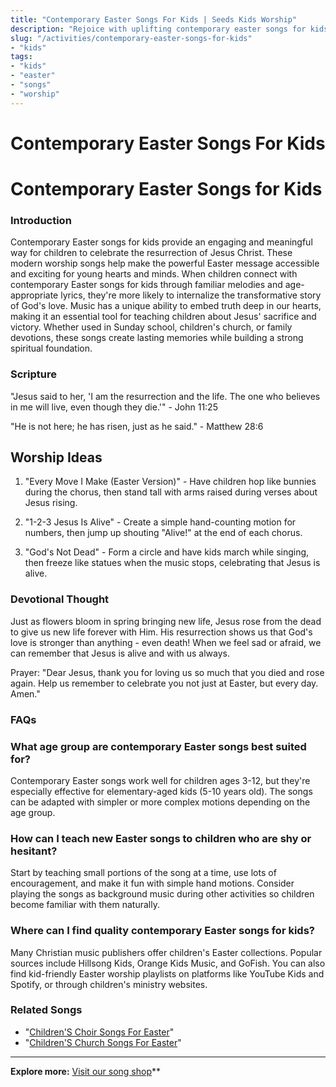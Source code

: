 ```yaml
---
title: "Contemporary Easter Songs For Kids | Seeds Kids Worship"
description: "Rejoice with uplifting contemporary easter songs for kids celebrating Jesus' resurrection. Easter worship resources for kids and Sunday school."
slug: "/activities/contemporary-easter-songs-for-kids"
- "kids"
tags:
- "kids"
- "easter"
- "songs"
- "worship"
---
```


# Contemporary Easter Songs For Kids

# Contemporary Easter Songs for Kids
### Introduction
Contemporary Easter songs for kids provide an engaging and meaningful way for children to celebrate the resurrection of Jesus Christ. These modern worship songs help make the powerful Easter message accessible and exciting for young hearts and minds. When children connect with contemporary Easter songs for kids through familiar melodies and age-appropriate lyrics, they're more likely to internalize the transformative story of God's love. Music has a unique ability to embed truth deep in our hearts, making it an essential tool for teaching children about Jesus' sacrifice and victory. Whether used in Sunday school, children's church, or family devotions, these songs create lasting memories while building a strong spiritual foundation.

### Scripture
"Jesus said to her, 'I am the resurrection and the life. The one who believes in me will live, even though they die.'" - John 11:25

"He is not here; he has risen, just as he said." - Matthew 28:6

## Worship Ideas
1. "Every Move I Make (Easter Version)" - Have children hop like bunnies during the chorus, then stand tall with arms raised during verses about Jesus rising.

2. "1-2-3 Jesus Is Alive" - Create a simple hand-counting motion for numbers, then jump up shouting "Alive!" at the end of each chorus.

3. "God's Not Dead" - Form a circle and have kids march while singing, then freeze like statues when the music stops, celebrating that Jesus is alive.

### Devotional Thought
Just as flowers bloom in spring bringing new life, Jesus rose from the dead to give us new life forever with Him. His resurrection shows us that God's love is stronger than anything - even death! When we feel sad or afraid, we can remember that Jesus is alive and with us always.

Prayer: "Dear Jesus, thank you for loving us so much that you died and rose again. Help us remember to celebrate you not just at Easter, but every day. Amen."

### FAQs

### What age group are contemporary Easter songs best suited for?
Contemporary Easter songs work well for children ages 3-12, but they're especially effective for elementary-aged kids (5-10 years old). The songs can be adapted with simpler or more complex motions depending on the age group.

### How can I teach new Easter songs to children who are shy or hesitant?
Start by teaching small portions of the song at a time, use lots of encouragement, and make it fun with simple hand motions. Consider playing the songs as background music during other activities so children become familiar with them naturally.

### Where can I find quality contemporary Easter songs for kids?
Many Christian music publishers offer children's Easter collections. Popular sources include Hillsong Kids, Orange Kids Music, and GoFish. You can also find kid-friendly Easter worship playlists on platforms like YouTube Kids and Spotify, or through children's ministry websites.

### Related Songs

- "[Children'S Choir Songs For Easter](/activities/children-s-choir-songs-for-easter/)"
- "[Children'S Church Songs For Easter](/activities/children-s-church-songs-for-easter/)"

---

**Explore more:** [Visit our song shop](https://seedskidsworship.com/shop)**

<!-- Schema Markup -->
<script type="application/ld+json">
{
  "@context": "https://schema.org",
  "@type": "MusicRecording",
  "name": "Contemporary Easter Songs For Kids",
  "byArtist": {
    "@type": "MusicGroup",
    "name": "Seeds Kids Worship"
  },
  "isFamilyFriendly": true,
  "url": "https://seedskidsworship.com/activities/contemporary-easter-songs-for-kids/"
}
</script>